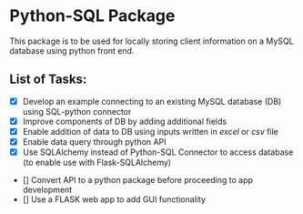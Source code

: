 # Python-SQL Package 
This package is to be used for locally storing client information on a MySQL database using python front end.

## List of Tasks:

- [x] Develop an example connecting to an existing MySQL database (DB) using SQL-python connector
- [x] Improve components of DB by adding additional fields
- [x] Enable addition of data to DB using inputs written in *excel* or *csv* file
- [x] Enable data query through python API
- [x] Use SQLAlchemy instead of Python-SQL Connector to access database (to enable use with Flask-SQLAlchemy)
- [] Convert API to a python package before proceeding to app development
- [] Use a FLASK web app to add GUI functionality 